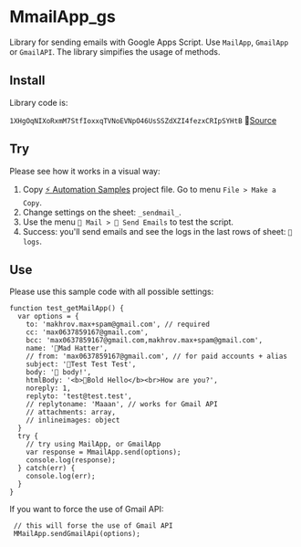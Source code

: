 # MmailApp_gs
Library for sending emails with Google Apps Script. Use `MailApp`, `GmailApp` or `GmailAPI`. The library simpifies the usage of methods.

## Install
Library code is:

`1XHgOqNIXoRxmM7StfIoxxqTVNoEVNpO46UsSSZdXZI4fezxCRIpSYHtB` 🔗[Source](https://script.google.com/u/0/home/projects/1XHgOqNIXoRxmM7StfIoxxqTVNoEVNpO46UsSSZdXZI4fezxCRIpSYHtB/edit)

## Try

Please see how it works in a visual way:

1. Copy [⚡ Automation Samples](https://docs.google.com/spreadsheets/d/1HwUaZk86BtrPdQ1RYILwTcRwJUUClgqtAPEpMAsX0y8/edit#gid=1396833470) project file. Go to menu `File > Make a Copy`.
2. Change settings on the sheet: `_sendmail_`. 
3. Use the menu `💌 Mail > 📮 Send Emails` to test the script.
4. Success: you'll send emails and see the logs in the last rows of sheet: `📜 logs`.

## Use

Please use this sample code with all possible settings:

```
function test_getMailApp() {
  var options = {
    to: 'makhrov.max+spam@gmail.com', // required
    cc: 'max0637859167@gmail.com',
    bcc: 'max0637859167@gmail.com,makhrov.max+spam@gmail.com',
    name: '🎩Mad Hatter',
    // from: 'max0637859167@gmail.com', // for paid accounts + alias
    subject: '🥸Test Test Test',
    body: '💪 body!',
    htmlBody: '<b>💪Bold Hello</b><br>How are you?',
    noreply: 1,
    replyto: 'test@test.test',
    // replytoname: 'Maaan', // works for Gmail API
    // attachments: array,
    // inlineimages: object
  }
  try {
    // try using MailApp, or GmailApp
    var response = MmailApp.send(options);
    console.log(response);
  } catch(err) {
    console.log(err);
  }
}
```

If you want to force the use of Gmail API:

 ```
  // this will forse the use of Gmail API
  MMailApp.sendGmailApi(options);
 ```
